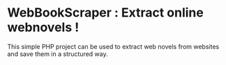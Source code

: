 # WebBookScraper : Extract online webnovels !  
This simple PHP project can be used to extract web novels from websites and save them in a structured way.